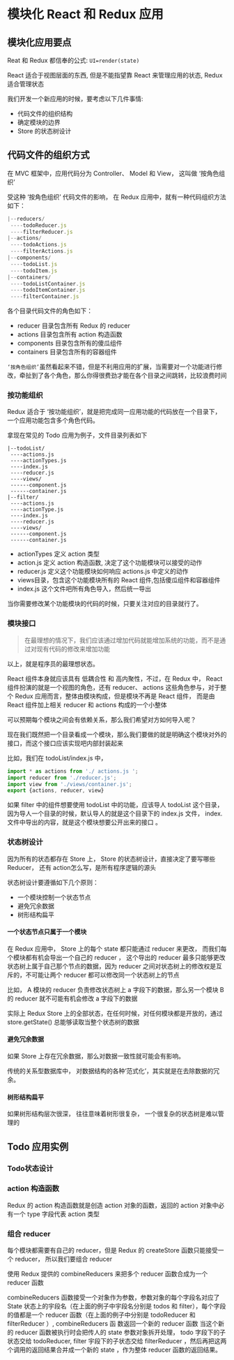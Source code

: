 # 模块化 React 和 Redux 应用

## 模块化应用要点

Reat 和 Redux 都信奉的公式:  `UI=render(state)`

React 适合于视图层面的东西, 但是不能指望靠 React 来管理应用的状态, Redux 适合管理状态

我们开发一个新应用的时候，要考虑以下几件事情:

* 代码文件的组织结构
* 确定模块的边界
* Store 的状态树设计

## 代码文件的组织方式

在 MVC 框架中，应用代码分为 Controller、 Model 和 View， 这叫做 ‘按角色组织’

受这种 ‘按角色组织’ 代码文件的影响， 在 Redux 应用中，就有一种代码组织方法如下：

```JavaScript
|--reducers/
 ----todoReducer.js
 ----filterReducer.js
|--actions/
 ----todoActions.js
 ----filterActions.js
|--components/
 ----todoList.js
 ----todoItem.js
|--containers/
 ----todoListContainer.js
 ----todoItemContainer.js
 ----filterContainer.js
```

各个目录代码文件的角色如下：

* reducer 目录包含所有 Redux 的 reducer
* actions 目录包含所有 action 构造函数
* components 目录包含所有的傻瓜组件
* containers 目录包含所有的容器组件

`‘按角色组织’`虽然看起来不错，但是不利用应用的扩展，当需要对一个功能进行修改，牵扯到了各个角色，那么你得很费劲才能在各个目录之间跳转，比较浪费时间

### 按功能组织

Redux 适合于 ‘按功能组织’，就是把完成同一应用功能的代码放在一个目录下，一个应用功能包含多个角色代码。

拿现在常见的 Todo 应用为例子，文件目录列表如下

```
|--todoList/
 ----actions.js
 ----actionTypes.js
 ----index.js
 ----reducer.js
 ----views/
 ------component.js
 ------container.js
|--filter/
 ----actions.js
 ----actionType.js
 ----index.js
 ----reducer.js
 ----views/
 ------component.js
 ------container.js
```

* actionTypes 定义 action 类型
* action.js 定义 action 构造函数, 决定了这个功能模块可以接受的动作
* reducer.js 定义这个功能模块如何响应 actions.js 中定义的动作
* views目录，包含这个功能模块所有的 React 组件,包括傻瓜组件和容器组件
* index.js 这个文件吧所有角色导入，然后统一导出

当你需要修改某个功能模块的代码的时候，只要关注对应的目录就行了。

### 模块接口

> 在最理想的情况下，我们应该通过增加代码就能增加系统的功能，而不是通过对现有代码的修改来增加功能

以上，就是程序员的最理想状态。

React 组件本身就应该具有 低耦合性 和 高内聚性，不过，在 Redux 中， React 组件扮演的就是一个视图的角色，还有 reducer、 actions 这些角色参与，对于整个 Redux 应用而言，整体由模块构成，但是模块不再是 React 组件， 而是由 React 组件加上相关 reducer 和 actions 构成的一个小整体

可以预期每个模块之间会有依赖关系，那么我们希望对方如何导入呢？

现在我们既然把一个目录看成一个模块，那么我们要做的就是明确这个模块对外的接口，而这个接口应该实现吧内部封装起来

比如，我们在 todoList/index.js 中，

```JavaScript
import * as actions from './ actions.js ';
import reducer from './reducer.js';
import view from './views/container.js';
export {actions, reducer, view}
```
如果 filter 中的组件想要使用 todoList 中的功能，应该导人 todoList 这个目录，因为导人一个目录的时候，默认导人的就是这个目录下的 index.js 文件， index. 文件中导出的内容，就是这个模块想要公开出来的接口 。

### 状态树设计

因为所有的状态都存在 Store 上， Store 的状态树设计，直接决定了要写哪些 Reducer， 还有 action怎么写，是所有程序逻辑的源头

状态树设计要遵循如下几个原则：

* 一个模块控制一个状态节点
* 避免冗余数据
* 树形结构扁平

#### 一个状态节点只属于一个模块

在 Redux 应用中， Store 上的每个 state 都只能通过 reducer 来更改， 而我们每个模块都有机会导出一个自己的 reducer ， 这个导出的 reducer 最多只能够更改状态树上属于自己那个节点的数据，因为 reducer 之间对状态树上的修改权是互斥的，不可能让两个 reducer 都可以修改同一个状态树上的节点

比如， A 模块的 reducer 负责修改状态树上 a 字段下的数据，那么另一个模块 B 的 reducer 就不可能有机会修改 a 字段下的数据

实际上 Redux Store 上的全部状态，在任何时候，对任何模块都是开放的，通过 store.getState() 总能够读取当整个状态树的数据


#### 避免冗余数据

如果 Store 上存在冗余数据，那么对数据一致性就可能会有影响。

传统的关系型数据库中， 对数据结构的各种‘范式化’，其实就是在去除数据的冗余。

#### 树形结构扁平

如果树形结构层次很深， 往往意味着树形很复杂， 一个很复杂的状态树是难以管理的

## Todo 应用实例

### Todo状态设计

### action 构造函数

Redux 的 action 构造函数就是创造 action 对象的函数，返回的 action 对象中必有一个 type 字段代表 action 类型

### 组合 reducer

每个模块都需要有自己的 reducer，但是 Redux 的 createStore 函数只能接受一个 reducer， 所以我们要组合 reducer

使用 Redux 提供的 combineReducers 来把多个 reducer 函数合成为一个 reducer 函数

combineReducers 函数接受一个对象作为参数，参数对象的每个字段名对应了 State 状态上的宇段名（在上面的例子中宇段名分别是 todos 和 filter），每个字段的值都是一个 reducer 函数（在上面的例子中分别是 todoReducer 和 filterReducer ）, combineReducers 函
数返回一个新的 reducer 函数 当这个新的 reducer 函数被执行时会把传人的 state 参数对象拆开处理， todo 字段下的子状态交给 todoReducer, filter 宇段下的子状态交给 filterReducer ，然后再把这两个调用的返回结果合并成一个新的 state ，作为整体 reducer 函数的返回结果。

